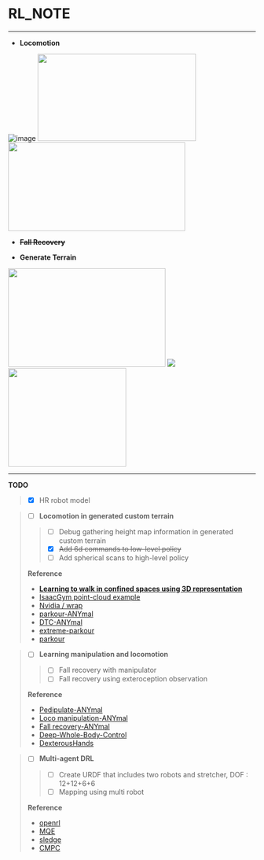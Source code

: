 # RL_NOTE

---
+ **Locomotion**
  
![image](https://github.com/rlawlsdn1130/RL_NOTE/assets/88181153/911bb458-f8b0-4d2b-bf0e-7d21b74e45b2)
<img src="https://github.com/rlawlsdn1130/RL_NOTE/assets/88181153/642881e8-058c-4d8d-8fe1-84afb4678a9c" width="322px" height="177px">
<img src="https://github.com/rlawlsdn1130/RL_NOTE/assets/88181153/b9b92cef-f9b6-4a2a-a89a-9a8d2718ea33" width="360px" height="180px">

+ ~~**Fall Recovery**~~

+ **Generate Terrain**

<img src="https://github.com/rlawlsdn1130/RL_NOTE/assets/88181153/9edb3527-d3b1-4659-a122-6e0a7a7ce3b8" width="320" height="200"/>
<img src="https://github.com/rlawlsdn1130/RL_NOTE/assets/88181153/28e22223-cf1b-4239-bcb7-02ea1726c519">
<img src="https://github.com/rlawlsdn1130/RL_NOTE/assets/88181153/38020cf5-6a52-4e2a-8a48-3542e39fe28f" width="240" height="200"/>

---
**TODO**

>* [x] HR robot model

>* [ ] **Locomotion in generated custom terrain**
>>* [ ] Debug gathering height map information in generated custom terrain
>>* [x] ~~Add 6d commands to low-level policy~~
>>* [ ] Add spherical scans to high-level policy
>
>  **Reference**
>  * **[Learning to walk in confined spaces using 3D representation](https://takahiromiki.com/publication-posts/learning-to-walk-in-confined-spaces-using-3d-representation/?i=1)**
>  * [IsaacGym point-cloud example](https://gist.github.com/gavrielstate/8c855eb3b4b1f23e2990bc02c534792e)
>  * [Nvidia / wrap](https://github.com/NVIDIA/warp)
>  * [parkour-ANYmal](https://www.science.org/doi/10.1126/scirobotics.adi7566)
>  * [DTC-ANYmal](https://www.science.org/doi/10.1126/scirobotics.adh5401)
>  * [extreme-parkour](https://github.com/chengxuxin/extreme-parkour)
>  * [parkour](https://github.com/ZiwenZhuang/parkour)


>* [ ] **Learning manipulation and locomotion**
>>* [ ] Fall recovery with manipulator
>>* [ ] Fall recovery using exteroception observation
>
>  **Reference**
>  * [Pedipulate-ANYmal](https://sites.google.com/leggedrobotics.com/pedipulate)
>  * [Loco manipulation-ANYmal](https://www.science.org/doi/10.1126/scirobotics.adg5014)
>  * [Fall recovery-ANYmal](https://arxiv.org/abs/2303.05486)
>  * [Deep-Whole-Body-Control](https://github.com/MarkFzp/Deep-Whole-Body-Control)
>  * [DexterousHands](https://github.com/PKU-MARL/DexterousHands)


>* [ ] **Multi-agent DRL**
>>* [ ] Create URDF that includes two robots and stretcher, DOF : 12+12+6+6
>>* [ ] Mapping using multi robot
>
>  **Reference**
>  * [openrl](https://github.com/OpenRL-Lab/openrl)
>  * [MQE](https://github.com/ziyanx02/multiagent-quadruped-environment)
>  * [sledge](https://github.com/autonomousvision/sledge)
>  * [CMPC](https://www.youtube.com/watch?v=QwijfXioXVg)
